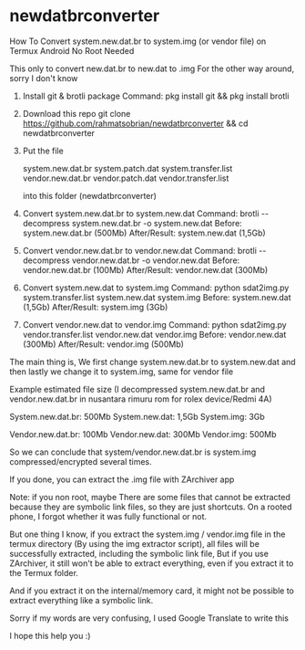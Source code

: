 # newdatbrconverter
How To Convert system.new.dat.br to system.img (or vendor file) on Termux Android No Root Needed

This only to convert new.dat.br to new.dat to .img
For the other way around, sorry I don't know

1. Install git & brotli package
   Command: pkg install git && pkg install brotli

2. Download this repo
   git clone https://github.com/rahmatsobrian/newdatbrconverter && cd newdatbrconverter

3. Put the file

   system.new.dat.br
   system.patch.dat
   system.transfer.list
   vendor.new.dat.br
   vendor.patch.dat
   vendor.transfer.list
   
   into this folder (newdatbrconverter)

5. Convert system.new.dat.br to system.new.dat
Command: brotli --decompress system.new.dat.br -o system.new.dat
Before: system.new.dat.br (500Mb)
After/Result: system.new.dat (1,5Gb)

6. Convert vendor.new.dat.br to vendor.new.dat
Command: brotli --decompress vendor.new.dat.br -o vendor.new.dat
Before: vendor.new.dat.br (100Mb)
After/Result: vendor.new.dat (300Mb)

7. Convert system.new.dat to system.img
Command: python sdat2img.py system.transfer.list system.new.dat system.img
Before: system.new.dat (1,5Gb)
After/Result: system.img (3Gb)

8. Convert vendor.new.dat to vendor.img
Command: python sdat2img.py vendor.transfer.list vendor.new.dat vendor.img
Before: vendor.new.dat (300Mb)
After/Result: vendor.img (500Mb)

The main thing is, We first change system.new.dat.br to system.new.dat and then lastly we change it to system.img, same for vendor file

Example estimated file size (I decompressed system.new.dat.br and vendor.new.dat.br in nusantara rimuru rom for rolex device/Redmi 4A)

System.new.dat.br: 500Mb
System.new.dat: 1,5Gb
System.img: 3Gb

Vendor.new.dat.br: 100Mb
Vendor.new.dat: 300Mb
Vendor.img: 500Mb

So we can conclude that system/vendor.new.dat.br is system.img compressed/encrypted several times.

If you done, you can extract the .img file with ZArchiver app

Note: if you non root, maybe There are some files that cannot be extracted because they are symbolic link files, so they are just shortcuts. On a rooted phone, I forgot whether it was fully functional or not.

But one thing I know, if you extract the system.img / vendor.img file in the termux directory (By using the img extractor script), all files will be successfully extracted, including the symbolic link file, But if you use ZArchiver, it still won't be able to extract everything, even if you extract it to the Termux folder.

And if you extract it on the internal/memory card, it might not be possible to extract everything like a symbolic link.

Sorry if my words are very confusing, I used Google Translate to write this

I hope this help you :)

